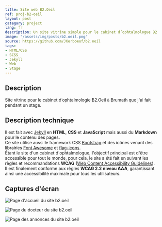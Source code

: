 ```yaml
---
title: Site web B2.Oeil
ref: proj-b2-oeil
layout: post
category: project
lang: fr
description: Un site vitrine simple pour le cabinet d’ophtalmologue B2.Oeil
image: "/assets/img/posts/b2.oeil.png"
source: https://github.com/JKerboeuf/b2.oeil
tags:
- HTML/CSS
- SCSS
- Jekyll
- Web
- Stage
---
```


## Description

Site vitrine pour le cabinet d’ophtalmologie B2.Oeil à Brumath que j'ai fait pendant un stage.  

## Description technique

Il est fait avec [Jekyll](https://jekyllrb.com/) en **HTML**, **CSS** et **JavaScript** mais aussi du **Markdown** pour le contenu des pages.  
Ce site utilise aussi le framework CSS [Bootstrap](https://getbootstrap.com/) et des icônes venant des librairies [Font Awesome](https://fontawesome.com/) et [flag-icons](https://flagicons.lipis.dev/).  
Étant le site d'un cabinet d'ophtalmologue, l'objectif principal est d'être accessible pour tout le monde, pour cela, le site a été fait en suivant les règles et recommandations **WCAG** ([Web Content Accessibility Guidelines](https://www.w3.org/TR/WCAG22/)). Il est finalement conforme aux règles **WCAG 2.2 niveau AAA**, garantissant ainsi une accessibilité maximale pour tous les utilisateurs.

## Captures d'écran

![Page d'accueil du site b2.oeil](https://i.imgur.com/XTm9zXv.png)

![Page du docteur du site b2.oeil](https://i.imgur.com/4zjGSoB.png)

![Page des annonces du site b2.oeil](https://i.imgur.com/NO9tRAY.png)
